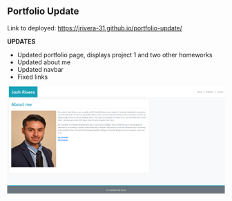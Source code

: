 ## Portfolio Update
Link to deployed: https://jrivera-31.github.io/portfolio-update/

**UPDATES**
- Updated portfolio page, displays project 1 and two other homeworks
- Updated about me
- Updated navbar
- Fixed links

<img src="assets/index.png">
